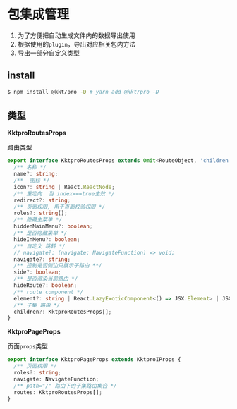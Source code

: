 包集成管理
====

1. 为了方便把自动生成文件内的数据导出使用
2. 根据使用的`plugin`，导出对应相关包内方法
3. 导出一部分自定义类型

## install

```bash
$ npm install @kkt/pro -D # yarn add @kkt/pro -D
```

## 类型

**KktproRoutesProps**

路由类型

```ts
export interface KktproRoutesProps extends Omit<RouteObject, 'children' | 'element'> {
  /** 名称 */
  name?: string;
  /**  图标 */
  icon?: string | React.ReactNode;
  /** 重定向  当 index===true生效 */
  redirect?: string;
  /** 页面权限, 用于页面校验权限 */
  roles?: string[];
  /** 隐藏主菜单 */
  hiddenMainMenu?: boolean;
  /** 是否隐藏菜单 */
  hideInMenu?: boolean;
  /** 自定义 跳转 */
  // navigate?: (navigate: NavigateFunction) => void;
  navigate?: string;
  /** 控制是否侧边只展示子路由 **/
  side?: boolean;
  /** 是否渲染当前路由 */
  hideRoute?: boolean;
  /** route component */
  element?: string | React.LazyExoticComponent<() => JSX.Element> | JSX.Element;
  /** 子集 路由 */
  children?: KktproRoutesProps[];
}
```

**KktproPageProps**

页面`props`类型

```ts
export interface KktproPageProps extends KktproIProps {
  /** 页面权限 */
  roles?: string;
  navigate: NavigateFunction;
  /** path="/" 路由下的子集路由集合 */ 
  routes: KktproRoutesProps[];
}
```
